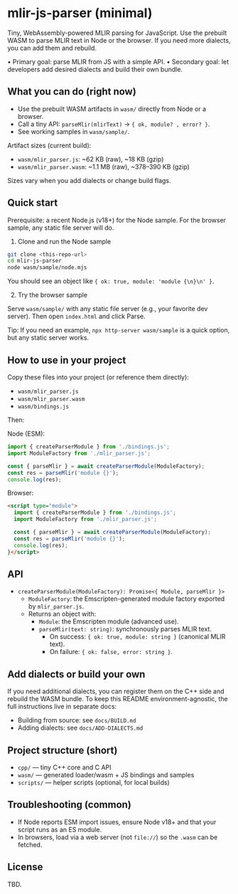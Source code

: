 # mlir-js-parser (minimal)

Tiny, WebAssembly-powered MLIR parsing for JavaScript. Use the prebuilt WASM to parse MLIR text in Node or the browser. If you need more dialects, you can add them and rebuild.

• Primary goal: parse MLIR from JS with a simple API.
• Secondary goal: let developers add desired dialects and build their own bundle.

## What you can do (right now)

- Use the prebuilt WASM artifacts in `wasm/` directly from Node or a browser.
- Call a tiny API: `parseMlir(mlirText)` → `{ ok, module? , error? }`.
- See working samples in `wasm/sample/`.

Artifact sizes (current build):

- `wasm/mlir_parser.js`: ~62 KB (raw), ~18 KB (gzip)
- `wasm/mlir_parser.wasm`: ~1.1 MB (raw), ~378–390 KB (gzip)

Sizes vary when you add dialects or change build flags.

## Quick start

Prerequisite: a recent Node.js (v18+) for the Node sample. For the browser sample, any static file server will do.

1. Clone and run the Node sample

```bash
git clone <this-repo-url>
cd mlir-js-parser
node wasm/sample/node.mjs
```

You should see an object like `{ ok: true, module: 'module {\n}\n' }`.

2. Try the browser sample

Serve `wasm/sample/` with any static file server (e.g., your favorite dev server). Then open `index.html` and click Parse.

Tip: If you need an example, `npx http-server wasm/sample` is a quick option, but any static server works.

## How to use in your project

Copy these files into your project (or reference them directly):

- `wasm/mlir_parser.js`
- `wasm/mlir_parser.wasm`
- `wasm/bindings.js`

Then:

Node (ESM):

```js
import { createParserModule } from './bindings.js';
import ModuleFactory from './mlir_parser.js';

const { parseMlir } = await createParserModule(ModuleFactory);
const res = parseMlir('module {}');
console.log(res);
```

Browser:

```html
<script type="module">
  import { createParserModule } from './bindings.js';
  import ModuleFactory from './mlir_parser.js';

  const { parseMlir } = await createParserModule(ModuleFactory);
  const res = parseMlir('module {}');
  console.log(res);
}</script>
```

## API

- `createParserModule(ModuleFactory): Promise<{ Module, parseMlir }>`
  - `ModuleFactory`: the Emscripten-generated module factory exported by `mlir_parser.js`.
  - Returns an object with:
    - `Module`: the Emscripten module (advanced use).
    - `parseMlir(text: string)`: synchronously parses MLIR text.
      - On success: `{ ok: true, module: string }` (canonical MLIR text).
      - On failure: `{ ok: false, error: string }`.

## Add dialects or build your own

If you need additional dialects, you can register them on the C++ side and rebuild the WASM bundle. To keep this README environment-agnostic, the full instructions live in separate docs:

- Building from source: see `docs/BUILD.md`
- Adding dialects: see `docs/ADD-DIALECTS.md`

## Project structure (short)

- `cpp/` — tiny C++ core and C API
- `wasm/` — generated loader/wasm + JS bindings and samples
- `scripts/` — helper scripts (optional, for local builds)

## Troubleshooting (common)

- If Node reports ESM import issues, ensure Node v18+ and that your script runs as an ES module.
- In browsers, load via a web server (not `file://`) so the `.wasm` can be fetched.

## License

TBD.
